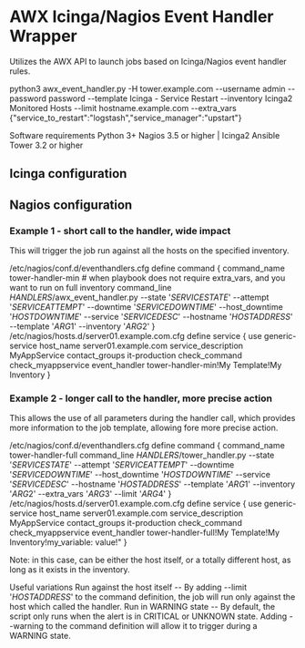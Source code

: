 # AWX Icinga/Nagios Event Handler Wrapper

Utilizes the AWX API to launch jobs based on Icinga/Nagios event handler rules.

python3 awx_event_handler.py -H tower.example.com --username admin --password password --template Icinga - Service Restart --inventory Icinga2 Monitored Hosts --limit hostname.example.com --extra_vars {"service_to_restart":"logstash","service_manager":"upstart"}

Software requirements
Python 3+
Nagios 3.5 or higher | Icinga2 
Ansible Tower 3.2 or higher

## Icinga configuration


## Nagios configuration

### Example 1 - short call to the handler, wide impact
This will trigger the job run against all the hosts on the specified inventory.

/etc/nagios/conf.d/eventhandlers.cfg
define command {
    command_name        tower-handler-min
    # when playbook does not require extra_vars, and you want to run on full inventory
    command_line        $HANDLERS$/awx_event_handler.py --state '$SERVICESTATE$' --attempt '$SERVICEATTEMPT$' --downtime '$SERVICEDOWNTIME$' --host_downtime '$HOSTDOWNTIME$' --service '$SERVICEDESC$' --hostname '$HOSTADDRESS$' --template '$ARG1$' --inventory '$ARG2$'
}
/etc/nagios/hosts.d/server01.example.com.cfg
define service {
    use                         generic-service
    host_name                   server01.example.com
    service_description         MyAppService
    contact_groups              it-production
    check_command               check_myappservice
    event_handler               tower-handler-min!My Template!My Inventory
}

### Example 2 - longer call to the handler, more precise action
This allows the use of all parameters during the handler call, which provides more information to the job template, allowing fore more precise action.

/etc/nagios/conf.d/eventhandlers.cfg
define command {
    command_name        tower-handler-full
    command_line        $HANDLERS$/tower_handler.py --state '$SERVICESTATE$' --attempt '$SERVICEATTEMPT$' --downtime '$SERVICEDOWNTIME$' --host_downtime '$HOSTDOWNTIME$' --service '$SERVICEDESC$' --hostname '$HOSTADDRESS$' --template '$ARG1$' --inventory '$ARG2$' --extra_vars '$ARG3$' --limit '$ARG4$'
}
/etc/nagios/hosts.d/server01.example.com.cfg
define service {
    use                         generic-service
    host_name                   server01.example.com
    service_description         MyAppService
    contact_groups              it-production
    check_command               check_myappservice
    event_handler               tower-handler-full!My Template!My Inventory!my_variable: value!<fqdn>"
}

Note: in this case, <fqdn> can be either the host itself, or a totally different host, as long as it exists in the inventory.

Useful variations
Run against the host itself -- By adding --limit '$HOSTADDRESS$' to the command definition, the job will run only against the host which called the handler.
Run in WARNING state -- By default, the script only runs when the alert is in CRITICAL or UNKNOWN state. Adding --warning to the command definition will allow it to trigger during a WARNING state.
